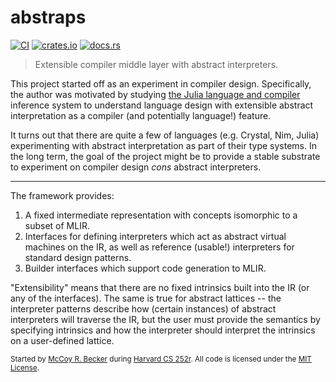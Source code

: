 # abstraps

[![CI](https://img.shields.io/github/workflow/status/femtomc/abstraps/CI?style=for-the-badge)](https://github.com/femtomc/abstraps/actions?query=workflow%3ACI)
[![crates.io](https://img.shields.io/crates/v/abstraps?style=for-the-badge)](https://crates.io/crates/abstraps)
[![docs.rs](https://img.shields.io/docsrs/abstraps?style=for-the-badge)](https://docs.rs/abstraps/latest/abstraps/)

> Extensible compiler middle layer with abstract interpreters.

This project started off as an experiment in compiler design. Specifically, the author was motivated by studying [the Julia language and compiler](https://julialang.org/) inference system to understand language design with extensible abstract interpretation as a compiler (and potentially language!) feature.

It turns out that there are quite a few of languages (e.g. Crystal, Nim, Julia) experimenting with abstract interpretation as part of their type systems. In the long term, the goal of the project might be to provide a stable substrate to experiment on compiler design _cons_ abstract interpreters.

---

The framework provides:

1. A fixed intermediate representation with concepts isomorphic to a subset of MLIR.
2. Interfaces for defining interpreters which act as abstract virtual machines on the IR, as well as reference (usable!) interpreters for standard design patterns.
3. Builder interfaces which support code generation to MLIR.

"Extensibility" means that there are no fixed intrinsics built into the IR (or any of the interfaces). The same is true for abstract lattices -- the interpreter patterns describe how (certain instances) of abstract interpreters will traverse the IR, but the user must provide the semantics by specifying intrinsics and how the interpreter should interpret the intrinsics on a user-defined lattice.

<sup>
Started by <a href="https://femtomc.github.io/">McCoy R. Becker</a> during <a href="https://pl-design-seminar.seas.harvard.edu/">Harvard CS 252r</a>. All code is licensed under the <a href="LICENSE">MIT License</a>.
</sup>

